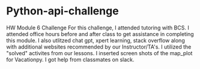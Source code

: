 # Python-api-challenge
HW Module 6 Challenge 
For this challenge, I attended tutoring with BCS.
I attended office hours before and after class to get assistance in completing this module.
I also utlitzed chat gpt, xpert learning, stack overflow along with additional websites recommended by our Instructor/TA's.
I utilized the "solved" activites from our lessons.
I inserted screen shots of the map_plot for Vacationpy.
I got help from classmates on slack.
